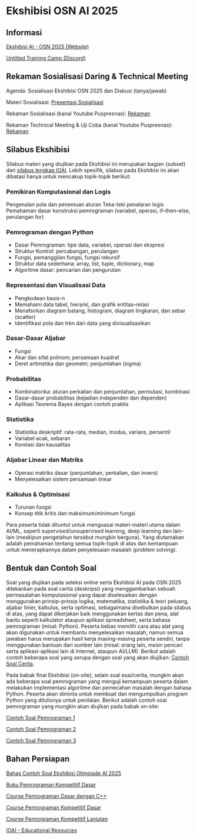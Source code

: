 # Ekshibisi OSN AI 2025

## Informasi
[Ekshibisi AI - OSN 2025 (Website)](https://ioai.toki.id/ekshibisi.html)

[Untitled Training Camp (Discord)](https://s.id/utc_discord)

## Rekaman Sosialisasi Daring & Technical Meeting

Agenda: Sosialisasi Ekshibisi OSN 2025 dan Diskusi (tanya/jawab)

Materi Sosialisasi: [Presentasi Sosialisasi](https://ioai.toki.id/assets/sosialisasi/Materi_Sosialisasi_Ekshibisi_AI_2025.pdf)

Rekaman Sosialisasi (kanal Youtube Puspresnas): [Rekaman](https://youtu.be/q1euPgRfXH8?si=FeRWTh17WAi3GeQd)

Rekaman Technical Meeting & Uji Coba (kanal Youtube Puspresnas): [Rekaman](https://www.youtube.com/live/oBD0ym-xQzM?si=wBtAShaA82jI7NTU)

## Silabus Ekshibisi
Silabus materi yang diujikan pada Ekshibisi ini merupakan bagian (subset) dari [silabus lengkap IOAI](https://ioai.toki.id/silabus.html). Lebih spesifik, silabus pada Ekshibisi ini akan dibatasi hanya untuk mencakup topik-topik berikut:

### Pemikiran Komputasional dan Logis
Pengenalan pola dan penemuan aturan
Teka-teki penalaran logis
Pemahaman dasar konstruksi pemrograman (variabel, operasi, if–then–else, perulangan for)
### Pemrograman dengan Python
- Dasar Pemrograman: tipe data, variabel, operasi dan ekspresi
- Struktur Kontrol: percabangan, perulangan
- Fungsi, pemanggilan fungsi, fungsi rekursif
- Struktur data sederhana: array, list, tuple, dictionary, map
- Algoritme dasar: pencarian dan pengurutan

### Representasi dan Visualisasi Data
- Pengkodean basis-n
- Memahami data tabel, hierarki, dan grafik entitas–relasi
- Menafsirkan diagram batang, histogram, diagram lingkaran, dan sebar (scatter)
- Identifikasi pola dan tren dari data yang divisualisasikan

### Dasar-Dasar Aljabar
- Fungsi
- Akar dan sifat polinom; persamaan kuadrat
- Deret aritmetika dan geometri; penjumlahan (sigma)

### Probabilitas
- Kombinatorika: aturan perkalian dan penjumlahan, permutasi, kombinasi
- Dasar-dasar probabilitas (kejadian independen dan dependen)
- Aplikasi Teorema Bayes dengan contoh praktis

### Statistika
- Statistika deskriptif: rata-rata, median, modus, varians, persentil
- Variabel acak, sebaran
- Korelasi dan kausalitas

### Aljabar Linear dan Matriks
- Operasi matriks dasar (penjumlahan, perkalian, dan invers)
- Menyelesaikan sistem persamaan linear

### Kalkulus & Optimisasi
- Turunan fungsi
- Konsep titik kritis dan maksimum/minimum fungsi

Para peserta tidak dituntut untuk menguasai materi-materi utama dalam AI/ML, seperti supervised/unsupervised learning, deep learning dan lain-lain (meskipun pengetahun tersebut mungkin berguna). Yang diutamakan adalah pemahaman tentang semua topik-topik di atas dan kemampuan untuk menerapkannya dalam penyelesaian masalah (problem solving).

## Bentuk dan Contoh Soal
Soal yang diujikan pada seleksi online serta Ekshibisi AI pada OSN 2025 ditekankan pada soal cerita (deskripsi) yang menggambarkan sebuah permasalahan komputasional yang dapat diselesaikan dengan menggunakan prinsip-prinsip logika, matematika, statistika & teori peluang, aljabar linier, kalkulus, serta optimasi, sebagaimana disebutkan pada silabus di atas, yang dapat dikerjakan baik menggunakan kertas dan pena, alat bantu seperti kalkulator ataupun aplikasi spreadsheet, serta bahasa pemrograman (misal: Python). Peserta bebas memilih cara atau alat yang akan digunakan untuk membantu menyelesaikan masalah, namun semua jawaban harus merupakan hasil kerja masing-masing peserta sendiri, tanpa menggunakan bantuan dari sumber lain (misal: orang lain, mesin pencari serta aplikasi-aplikasi lain di Internet, ataupun AI/LLM). Berikut adalah contoh beberapa soal yang serupa dengan soal yang akan diujikan: [Contoh Soal Cerita](Contoh_Soal_Eksebisi.pdf).

Pada babak final Ekshibisi (on-site), selain soal esai/cerita, mungkin akan ada beberapa soal pemrograman yang menguji kemampuan peserta dalam melakukan implementasi algoritme dan pemecahan masalah dengan bahasa Python. Peserta akan diminta untuk membuat dan mengumpulkan program Python yang ditulisnya untuk penilaian. Berikut adalah contoh soal pemrograman yang mungkin akan diujikan pada babak on-site:

[Contoh Soal Pemrograman 1](Contoh_Soal_Pemrograman_1_Eksebisi_AI_2025.ipynb)

[Contoh Soal Pemrograman 2](Contoh_Soal_Pemrograman_2_Eksebisi_AI_2025.ipynb)

[Contoh Soal Pemrograman 3](Contoh_Soal_Pemrograman_3.ipynb)

## Bahan Persiapan

[Bahas Contoh Soal Ekshibisi Olimpiade AI 2025](https://www.youtube.com/live/e7vebJxQg1o?si=8UvdkVegLsvBctuc)

[Buku Pemrograman Kompetitif Dasar](pemrograman-kompetitif-dasar.pdf)

[Course Pemrograman Dasar dengan C++](https://tlx.toki.id/courses/basic-cpp)

[Course Pemrograman Kompetitif Dasar](https://tlx.toki.id/courses/competitive-1)

[Course Pemrograman Kompetitif Lanjutan](https://tlx.toki.id/courses/competitive-2)

[IOAI - Educational Resources](https://docs.google.com/spreadsheets/d/15f4VzUCXrqz2m6hjilVkJVE2YFhjzKeOdY-5PVB2sds/edit?usp=sharing)
